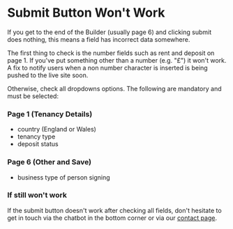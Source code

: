 # Submit Button Won't Work

If you get to the end of the Builder (usually page 6) and clicking submit does nothing, this means a field has incorrect data somewhere.

The first thing to check is the number fields such as rent and deposit on page 1. If you've put something other than a number (e.g. "£") it won't work. A fix to notify users when a non number character is inserted is being pushed to the live site soon.

Otherwise, check all dropdowns options. The following are mandatory and must be selected:

### Page 1 (Tenancy Details)

* country (England or Wales)
* tenancy type
* deposit status

### Page 6 (Other and Save)

* business type of person signing

### If still won't work

If the submit button doesn't work after checking all fields, don't hesitate to get in touch via the chatbot in the bottom corner or via our [contact page](https://www.landlordsguild.com/contact/).
